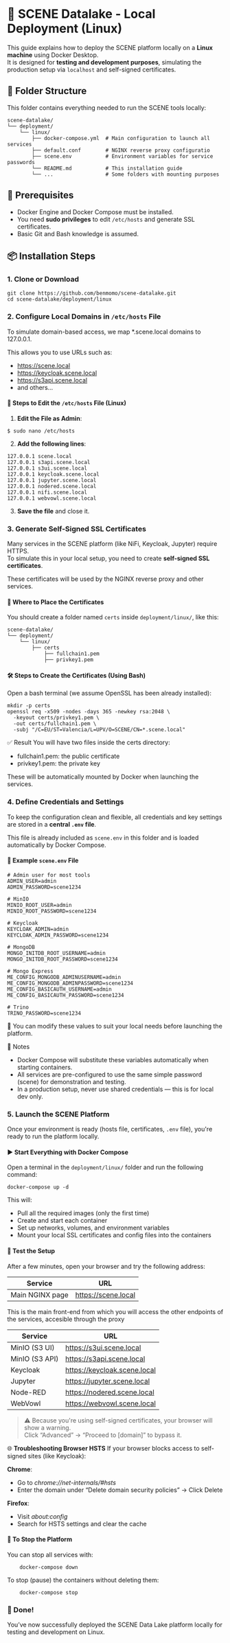# 🐳 SCENE Datalake - Local Deployment (Linux)

This guide explains how to deploy the SCENE platform locally on a **Linux machine** using Docker Desktop.  
It is designed for **testing and development purposes**, simulating the production setup via `localhost` and self-signed certificates.


## 📁 Folder Structure

This folder contains everything needed to run the SCENE tools locally:

```
scene-datalake/
└── deployment/
    └── linux/
        ├── docker-compose.yml  # Main configuration to launch all services
        ├── default.conf        # NGINX reverse proxy configuratio
        ├── scene.env           # Environment variables for service passwords
        └── README.md           # This installation guide
        └── ...                 # Some folders with mounting purposes

```


## 🧰 Prerequisites

- Docker Engine and Docker Compose must be installed.
- You need **sudo privileges** to edit `/etc/hosts` and generate SSL certificates.
- Basic Git and Bash knowledge is assumed.



## 📦 Installation Steps

### 1. Clone or Download
```
git clone https://github.com/benmomo/scene-datalake.git
cd scene-datalake/deployment/linux
```

### 2. Configure Local Domains in `/etc/hosts` File

To simulate domain-based access, we map *.scene.local domains to 127.0.0.1.

This allows you to use URLs such as:

- https://scene.local
- https://keycloak.scene.local
- https://s3api.scene.local
- and others...


#### 📝 Steps to Edit the `/etc/hosts` File (Linux)

1. **Edit the File as Admin**:

```   
$ sudo nano /etc/hosts
```


2. **Add the following lines**:

```
127.0.0.1 scene.local 
127.0.0.1 s3api.scene.local 
127.0.0.1 s3ui.scene.local 
127.0.0.1 keycloak.scene.local 
127.0.0.1 jupyter.scene.local 
127.0.0.1 nodered.scene.local 
127.0.0.1 nifi.scene.local 
127.0.0.1 webvowl.scene.local
```

3. **Save the file** and close it.




### 3. Generate Self-Signed SSL Certificates

Many services in the SCENE platform (like NiFi, Keycloak, Jupyter) require HTTPS.  
To simulate this in your local setup, you need to create **self-signed SSL certificates**.

These certificates will be used by the NGINX reverse proxy and other services.

#### 📁 Where to Place the Certificates

You should create a folder named `certs` inside `deployment/linux/`, like this:

```
scene-datalake/
└── deployment/
    └── linux/
        ├── certs
            ├── fullchain1.pem
            ├── privkey1.pem
```

#### 🛠️ Steps to Create the Certificates (Using Bash)

Open a bash terminal (we assume OpenSSL has been already installed):

```
mkdir -p certs
openssl req -x509 -nodes -days 365 -newkey rsa:2048 \
  -keyout certs/privkey1.pem \
  -out certs/fullchain1.pem \
  -subj "/C=EU/ST=Valencia/L=UPV/O=SCENE/CN=*.scene.local"
```


✅ Result
You will have two files inside the certs directory:

- fullchain1.pem: the public certificate
- privkey1.pem: the private key

These will be automatically mounted by Docker when launching the services.


### 4. Define Credentials and Settings

To keep the configuration clean and flexible, all credentials and key settings are stored in a **central `.env` file**.

This file is already included as `scene.env` in this folder and is loaded automatically by Docker Compose.

#### 📝 Example `scene.env` File

```
# Admin user for most tools
ADMIN_USER=admin
ADMIN_PASSWORD=scene1234

# MinIO
MINIO_ROOT_USER=admin
MINIO_ROOT_PASSWORD=scene1234

# Keycloak
KEYCLOAK_ADMIN=admin
KEYCLOAK_ADMIN_PASSWORD=scene1234

# MongoDB
MONGO_INITDB_ROOT_USERNAME=admin
MONGO_INITDB_ROOT_PASSWORD=scene1234

# Mongo Express
ME_CONFIG_MONGODB_ADMINUSERNAME=admin
ME_CONFIG_MONGODB_ADMINPASSWORD=scene1234
ME_CONFIG_BASICAUTH_USERNAME=admin
ME_CONFIG_BASICAUTH_PASSWORD=scene1234

# Trino
TRINO_PASSWORD=scene1234
```

🔐 You can modify these values to suit your local needs before launching the platform.


📌 Notes

- Docker Compose will substitute these variables automatically when starting containers.
- All services are pre-configured to use the same simple password (scene) for demonstration and testing.
- In a production setup, never use shared credentials — this is for local dev only.


### 5. Launch the SCENE Platform

Once your environment is ready (hosts file, certificates, `.env` file), you're ready to run the platform locally.

#### ▶️ Start Everything with Docker Compose

Open a terminal in the `deployment/linux/` folder and run the following command:

```
docker-compose up -d
```

This will:

- Pull all the required images (only the first time)
- Create and start each container
- Set up networks, volumes, and environment variables
- Mount your local SSL certificates and config files into the containers

#### 🧪 Test the Setup

After a few minutes, open your browser and try the following address:

| Service          | URL                               |
|------------------|------------------------------------|
| Main NGINX page  | https://scene.local                |

This is the main front-end from which you will access the other endpoints of the services, accesible through the proxy

| Service          | URL                               |
|------------------|------------------------------------|
| MinIO (S3 UI)    | https://s3ui.scene.local           |
| MinIO (S3 API)   | https://s3api.scene.local          |
| Keycloak         | https://keycloak.scene.local       |
| Jupyter          | https://jupyter.scene.local        |
| Node-RED         | https://nodered.scene.local        |
| WebVowl          | https://webvowl.scene.local        |


> ⚠️ Because you're using self-signed certificates, your browser will show a warning.  
> Click “Advanced” → “Proceed to [domain]” to bypass it.

🌐 **Troubleshooting Browser HSTS**
If your browser blocks access to self-signed sites (like Keycloak):

**Chrome**:

- Go to *chrome://net-internals/#hsts*
- Enter the domain under “Delete domain security policies” → Click Delete

**Firefox**:

- Visit *about:config*
- Search for HSTS settings and clear the cache

#### 🛑 To Stop the Platform

You can stop all services with:

```
    docker-compose down
```

To stop (pause) the containers without deleting them:

```
    docker-compose stop
```


### 🎉 Done!

You’ve now successfully deployed the SCENE Data Lake platform locally for testing and development on Linux.




